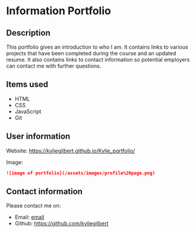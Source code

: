 # Information Portfolio


## Description
This portfolio gives an introduction to who I am.  It contains links to various projects that have been completed during the course and an updated resume. 
It also contains links to contact information so potential employers can contact me with further questions.

## Items used
- HTML
- CSS
- JavaScript
- Git

## User information
Website: https://kyliegilbert.github.io/Kylie_portfolio/

Image:
```md
![image of portfolio](/assets/images/profile%20page.png)
```


## Contact information
Please contact me on:
- Email: [email](kylie_gilbert13@yahoo.com.au)
- Github: https://github.com/kyliegilbert
